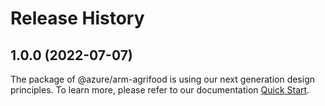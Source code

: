 # Release History
    
## 1.0.0 (2022-07-07)

The package of @azure/arm-agrifood is using our next generation design principles. To learn more, please refer to our documentation [Quick Start](https://aka.ms/js-track2-quickstart).
